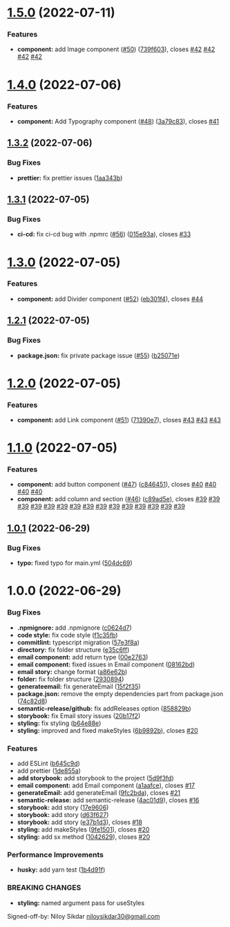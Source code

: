 # [1.5.0](https://github.com/leopardslab/react-email/compare/v1.4.0...v1.5.0) (2022-07-11)


### Features

* **component:** add Image component ([#50](https://github.com/leopardslab/react-email/issues/50)) ([739f603](https://github.com/leopardslab/react-email/commit/739f6037014d3d239bf6d97755f4ddf55cecbd4e)), closes [#42](https://github.com/leopardslab/react-email/issues/42) [#42](https://github.com/leopardslab/react-email/issues/42) [#42](https://github.com/leopardslab/react-email/issues/42) [#42](https://github.com/leopardslab/react-email/issues/42)

# [1.4.0](https://github.com/leopardslab/react-email/compare/v1.3.2...v1.4.0) (2022-07-06)


### Features

* **component:** Add Typography component ([#48](https://github.com/leopardslab/react-email/issues/48)) ([3a79c83](https://github.com/leopardslab/react-email/commit/3a79c838990c84e43666a0bcceccaccefb99ef9d)), closes [#41](https://github.com/leopardslab/react-email/issues/41)

## [1.3.2](https://github.com/leopardslab/react-email/compare/v1.3.1...v1.3.2) (2022-07-06)


### Bug Fixes

* **prettier:** fix prettier issues ([1aa343b](https://github.com/leopardslab/react-email/commit/1aa343bb7af5e102e033ec269371930ab448bb37))

## [1.3.1](https://github.com/leopardslab/react-email/compare/v1.3.0...v1.3.1) (2022-07-05)


### Bug Fixes

* **ci-cd:** fix ci-cd bug with .npmrc ([#56](https://github.com/leopardslab/react-email/issues/56)) ([015e93a](https://github.com/leopardslab/react-email/commit/015e93add0890f8d81805388ae54f4b66230a262)), closes [#33](https://github.com/leopardslab/react-email/issues/33)

# [1.3.0](https://github.com/leopardslab/react-email/compare/v1.2.1...v1.3.0) (2022-07-05)


### Features

* **component:** add Divider component ([#52](https://github.com/leopardslab/react-email/issues/52)) ([eb301f4](https://github.com/leopardslab/react-email/commit/eb301f46575ac2fc420074517b90f1146f018872)), closes [#44](https://github.com/leopardslab/react-email/issues/44)

## [1.2.1](https://github.com/leopardslab/react-email/compare/v1.2.0...v1.2.1) (2022-07-05)


### Bug Fixes

* **package.json:** fix private package issue ([#55](https://github.com/leopardslab/react-email/issues/55)) ([b25071e](https://github.com/leopardslab/react-email/commit/b25071e71be6f3a83f2084ce0e585bdf23a08688))

# [1.2.0](https://github.com/leopardslab/react-email/compare/v1.1.0...v1.2.0) (2022-07-05)


### Features

* **component:** add Link component ([#51](https://github.com/leopardslab/react-email/issues/51)) ([71390e7](https://github.com/leopardslab/react-email/commit/71390e796dfdd5efe2e713819d74fab60095dd03)), closes [#43](https://github.com/leopardslab/react-email/issues/43) [#43](https://github.com/leopardslab/react-email/issues/43) [#43](https://github.com/leopardslab/react-email/issues/43)

# [1.1.0](https://github.com/leopardslab/react-email/compare/v1.0.1...v1.1.0) (2022-07-05)


### Features

* **component:** add button component ([#47](https://github.com/leopardslab/react-email/issues/47)) ([c846451](https://github.com/leopardslab/react-email/commit/c846451cd573b5a92248291414c092372cdd57c2)), closes [#40](https://github.com/leopardslab/react-email/issues/40) [#40](https://github.com/leopardslab/react-email/issues/40) [#40](https://github.com/leopardslab/react-email/issues/40) [#40](https://github.com/leopardslab/react-email/issues/40)
* **component:** add column and section ([#46](https://github.com/leopardslab/react-email/issues/46)) ([c89ad5e](https://github.com/leopardslab/react-email/commit/c89ad5e8a9c53809f5ca471a2f067b721f11b190)), closes [#39](https://github.com/leopardslab/react-email/issues/39) [#39](https://github.com/leopardslab/react-email/issues/39) [#39](https://github.com/leopardslab/react-email/issues/39) [#39](https://github.com/leopardslab/react-email/issues/39) [#39](https://github.com/leopardslab/react-email/issues/39) [#39](https://github.com/leopardslab/react-email/issues/39) [#39](https://github.com/leopardslab/react-email/issues/39) [#39](https://github.com/leopardslab/react-email/issues/39) [#39](https://github.com/leopardslab/react-email/issues/39) [#39](https://github.com/leopardslab/react-email/issues/39) [#39](https://github.com/leopardslab/react-email/issues/39) [#39](https://github.com/leopardslab/react-email/issues/39) [#39](https://github.com/leopardslab/react-email/issues/39) [#39](https://github.com/leopardslab/react-email/issues/39) [#39](https://github.com/leopardslab/react-email/issues/39)

## [1.0.1](https://github.com/leopardslab/react-email/compare/v1.0.0...v1.0.1) (2022-06-29)


### Bug Fixes

* **typo:** fixed typo for main.yml ([504dc69](https://github.com/leopardslab/react-email/commit/504dc69e4141dd33a386f511c8cf32de2983a250))

# 1.0.0 (2022-06-29)


### Bug Fixes

* **.npmignore:** add .npmignore ([c0624d7](https://github.com/leopardslab/react-email/commit/c0624d724572f7948f9e93fa7743070e69eb8747))
* **code style:** fix code style ([f1c35fb](https://github.com/leopardslab/react-email/commit/f1c35fbebf7493d7db72255c04a7b22e58f7f9bd))
* **commitlint:** typescript migration ([57e3f8a](https://github.com/leopardslab/react-email/commit/57e3f8a5f4646d001428b58277ee36d64415d211))
* **directory:** fix folder structure ([e35c6ff](https://github.com/leopardslab/react-email/commit/e35c6ffe489a28830cf5b03d694129cabd0390a4))
* **email component:** add return type ([00e2763](https://github.com/leopardslab/react-email/commit/00e2763ecb42abae187b92f3130a35d294511a54))
* **email component:** fixed issues in Email component ([08162bd](https://github.com/leopardslab/react-email/commit/08162bdab087bb30a01ddbc8468dbb24cc5d8e57))
* **email story:** change format ([a86e62b](https://github.com/leopardslab/react-email/commit/a86e62b16480b65471682d016333d957504b1a6f))
* **folder:** fix folder structure ([2930894](https://github.com/leopardslab/react-email/commit/2930894509fae855a68e7907d2e313b0f347080a))
* **generateemail:** fix generateEmail ([15f2f35](https://github.com/leopardslab/react-email/commit/15f2f354f9efa0785298b50152e12c7da99729d3))
* **package.json:** remove the empty dependencies part from package.json ([74c82d8](https://github.com/leopardslab/react-email/commit/74c82d8862f8fd7e2980e7c18ed2694a29b09f63))
* **semantic-release/github:** fix addReleases option ([858829b](https://github.com/leopardslab/react-email/commit/858829b134ccf04148467c1dc92db20bddaa80c2))
* **storybook:** fix Email story issues ([20b17f2](https://github.com/leopardslab/react-email/commit/20b17f2ca4cc09e936783eeed5dbc48fa748ce81))
* **styling:** fix styling ([b64e88e](https://github.com/leopardslab/react-email/commit/b64e88e58ab1eebb078b34a63c98338263d973dc))
* **styling:** improved and fixed makeStyles ([6b9892b](https://github.com/leopardslab/react-email/commit/6b9892be4efc8233d3c8ac379d1f8a67d82e6796)), closes [#20](https://github.com/leopardslab/react-email/issues/20)


### Features

* add ESLint ([b645c9d](https://github.com/leopardslab/react-email/commit/b645c9deb52210e58796b48e367aaa183ba60e04))
* add prettier ([1de855a](https://github.com/leopardslab/react-email/commit/1de855a1ec01755f655a1c908973fb2709be144b))
* **add storybook:** add storybook to the project ([5d9f3fd](https://github.com/leopardslab/react-email/commit/5d9f3fd9efe1d4a28024857f6461fee0c91cd2cc))
* **email component:** add Email component ([a1aafce](https://github.com/leopardslab/react-email/commit/a1aafced891f0a88a7f91670ff86d1edfc1cd2e5)), closes [#17](https://github.com/leopardslab/react-email/issues/17)
* **generateEmail:** add generateEmail ([9fc2bda](https://github.com/leopardslab/react-email/commit/9fc2bdaff26dd60b2713fa4427b07ba9d7e8a628)), closes [#21](https://github.com/leopardslab/react-email/issues/21)
* **semantic-release:** add semantic-release ([4ac01d9](https://github.com/leopardslab/react-email/commit/4ac01d9c00255ef02059237c8b1826642aecbb8e)), closes [#16](https://github.com/leopardslab/react-email/issues/16)
* **storybook:** add story ([17e9606](https://github.com/leopardslab/react-email/commit/17e96066aadd2b9d20d5beaf5932dfb35d47a595))
* **storybook:** add story ([d63f627](https://github.com/leopardslab/react-email/commit/d63f6275f2d17bcd7bc6b29b7c8869f9432e86ea))
* **storybook:** add story ([e37b1d3](https://github.com/leopardslab/react-email/commit/e37b1d3e3e1187420a760d6f96e152e2dc758609)), closes [#18](https://github.com/leopardslab/react-email/issues/18)
* **styling:** add makeStyles ([9fe1501](https://github.com/leopardslab/react-email/commit/9fe1501af5538b6f71310b6fb0ffee0deb3cb67b)), closes [#20](https://github.com/leopardslab/react-email/issues/20)
* **styling:** add sx method ([1042629](https://github.com/leopardslab/react-email/commit/1042629125adab2de1d542883dc7cd8ecde0b167)), closes [#20](https://github.com/leopardslab/react-email/issues/20)


### Performance Improvements

* **husky:** add yarn test ([1b4d91f](https://github.com/leopardslab/react-email/commit/1b4d91fb55a529b6252c48268b6f239d8d535aba))


### BREAKING CHANGES

* **styling:** named argument pass for useStyles

Signed-off-by: Niloy Sikdar <niloysikdar30@gmail.com>
